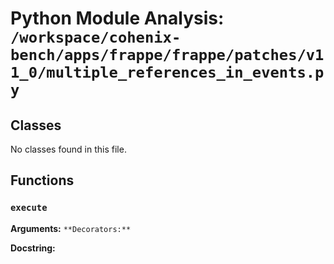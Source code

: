 # Python Module Analysis: `/workspace/cohenix-bench/apps/frappe/frappe/patches/v11_0/multiple_references_in_events.py`

## Classes

No classes found in this file.


## Functions

### `execute`
**Arguments:** ``
**Decorators:** ``

**Docstring:**
```

```

